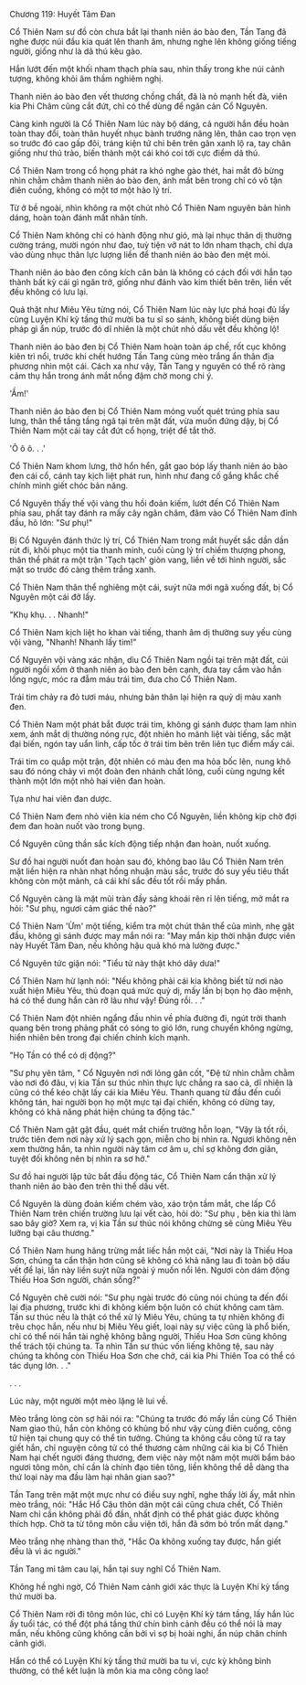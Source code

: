 




Chương 119: Huyết Tâm Đan


Cổ Thiên Nam sư đồ còn chưa bắt lại thanh niên áo bào đen, Tần Tang đã nghe được núi đầu kia quát lên thanh âm, nhưng nghe lên không giống tiếng người, giống như là dã thú kêu gào.

Hắn lướt đến một khối nham thạch phía sau, nhìn thấy trong khe núi cảnh tượng, không khỏi âm thầm nghiêm nghị.

Thanh niên áo bào đen vết thương chồng chất, đã là nỏ mạnh hết đà, viên kia Phi Châm cũng cắt đứt, chỉ có thể dùng để ngăn cản Cổ Nguyên.

Càng kinh người là Cổ Thiên Nam lúc này bộ dáng, cả người hắn đều hoàn toàn thay đổi, toàn thân huyết nhục bành trướng nâng lên, thân cao trọn vẹn so trước đó cao gấp đôi, tráng kiện tứ chi bên trên gân xanh lộ ra, tay chân giống như thú trảo, biến thành một cái khó coi tới cực điểm dã thú.

Cổ Thiên Nam trong cổ họng phát ra khó nghe gào thét, hai mắt đỏ bừng nhìn chằm chằm thanh niên áo bào đen, ánh mắt bên trong chỉ có vô tận điên cuồng, không có một tơ một hào lý trí.

Từ ở bề ngoài, nhìn không ra một chút nhỏ Cổ Thiên Nam nguyên bản hình dáng, hoàn toàn đánh mất nhân tính.

Cổ Thiên Nam không chỉ có hành động như gió, mà lại nhục thân dị thường cường tráng, mười ngón như đao, tuỳ tiện vỡ nát to lớn nham thạch, chỉ dựa vào dùng nhục thân lực lượng liền để thanh niên áo bào đen mệt mỏi.

Thanh niên áo bào đen công kích căn bản là không có cách đối với hắn tạo thành bất kỳ cái gì ngăn trở, giống như đánh vào kim thiết bên trên, liền vết đều không có lưu lại.

Quả thật như Miêu Yêu từng nói, Cổ Thiên Nam lúc này lực phá hoại đủ lấy cùng Luyện Khí kỳ tầng thứ mười ba tu sĩ so sánh, không biết dùng biện pháp gì ẩn núp, trước đó dĩ nhiên là một chút nhỏ dấu vết đều không lộ!

Thanh niên áo bào đen bị Cổ Thiên Nam hoàn toàn áp chế, rốt cục không kiên trì nổi, trước khi chết hướng Tần Tang cùng mèo trắng ẩn thân địa phương nhìn một cái. Cách xa như vậy, Tần Tang y nguyên có thể rõ ràng cảm thụ hắn trong ánh mắt nồng đậm chờ mong chi ý.

'Ầm!'

Thanh niên áo bào đen bị Cổ Thiên Nam móng vuốt quét trúng phía sau lưng, thân thể tầng tầng ngã tại trên mặt đất, vừa muốn đứng dậy, bị Cổ Thiên Nam một cái tay cắt đứt cổ họng, triệt để tắt thở.

'Ô ô ô. . .'

Cổ Thiên Nam khom lưng, thở hổn hển, gắt gao bóp lấy thanh niên áo bào đen cái cổ, cánh tay kịch liệt phát run, hình như đang cố gắng khắc chế chính mình giết chóc bản năng.

Cổ Nguyên thấy thế vội vàng thu hồi đoản kiếm, lướt đến Cổ Thiên Nam phía sau, phất tay đánh ra mấy cây ngân châm, đâm vào Cổ Thiên Nam đỉnh đầu, hô lớn: "Sư phụ!"

Bị Cổ Nguyên đánh thức lý trí, Cổ Thiên Nam trong mắt huyết sắc dần dần rút đi, khôi phục một tia thanh minh, cuối cùng lý trí chiếm thượng phong, thân thể phát ra một trận 'Tạch tạch' giòn vang, liền về tới hình người, sắc mặt so trước đó càng thêm trắng xanh.

Cổ Thiên Nam thân thể nghiêng một cái, suýt nữa mới ngã xuống đất, bị Cổ Nguyên một cái đỡ lấy.

"Khụ khụ. . . Nhanh!"

Cổ Thiên Nam kịch liệt ho khan vài tiếng, thanh âm dị thường suy yếu cùng vội vàng, "Nhanh! Nhanh lấy tim!"

Cổ Nguyên vội vàng xác nhận, dìu Cổ Thiên Nam ngồi tại trên mặt đất, cúi người ngồi xổm ở thanh niên áo bào đen bên cạnh, đưa tay cắm vào hắn lồng ngực, móc ra đẫm máu trái tim, đưa cho Cổ Thiên Nam.

Trái tim chảy ra đỏ tươi máu, nhưng bản thân lại hiện ra quỷ dị màu xanh đen.

Cổ Thiên Nam một phát bắt được trái tim, không gì sánh được tham lam nhìn xem, ánh mắt dị thường nóng rực, đột nhiên ho mãnh liệt vài tiếng, sắc mặt đại biến, ngón tay uẩn linh, cấp tốc ở trái tim bên trên liên tục điểm mấy cái.

Trái tim co quắp một trận, đột nhiên có màu đen ma hỏa bốc lên, nung khô sau đó nóng chảy vì một đoàn đen nhánh chất lỏng, cuối cùng ngưng kết thành một lớn một nhỏ hai viên đan hoàn.

Tựa như hai viên đan dược.

Cổ Thiên Nam đem nhỏ viên kia ném cho Cổ Nguyên, liền không kịp chờ đợi đem đan hoàn nuốt vào trong bụng.

Cổ Nguyên cũng thần sắc kích động tiếp nhận đan hoàn, nuốt xuống.

Sư đồ hai người nuốt đan hoàn sau đó, không bao lâu Cổ Thiên Nam trên mặt liền hiện ra nhàn nhạt hồng nhuận màu sắc, trước đó suy yếu tiêu thất không còn một mảnh, cả cái khí sắc đều tốt rồi mấy phần.

Cổ Nguyên càng là mặt mũi tràn đầy sảng khoái rên rỉ lên tiếng, mở mắt ra hỏi: "Sư phụ, ngươi cảm giác thế nào?"

Cổ Thiên Nam 'Ừm' một tiếng, kiểm tra một chút thân thể của mình, nhẹ gật đầu, không gì sánh được may mắn nói ra: "May mắn kịp thời nhận được viên này Huyết Tâm Đan, nếu không hậu quả khó mà lường được."

Cổ Nguyên tức giận nói: "Tiểu tử này thật khó dây dưa!"

Cổ Thiên Nam hừ lạnh nói: "Nếu không phải cái kia không biết từ nơi nào xuất hiện Miêu Yêu, thủ đoạn quá mức quỷ dị, mấy lần bị bọn họ đào mệnh, há có thể dung hắn càn rỡ lâu như vậy! Đúng rồi. . ."

Cổ Thiên Nam đột nhiên ngẩng đầu nhìn về phía đường đi, ngút trời thanh quang bên trong phảng phất có sóng to gió lớn, rung chuyển không ngừng, hiển nhiên bên trong đại chiến chính kích mạnh.

"Họ Tần có thể có dị động?"

"Sư phụ yên tâm, " Cổ Nguyên nơi nới lỏng gân cốt, "Đệ tử nhìn chằm chằm vào nơi đó đâu, vị kia Tần sư thúc nhìn thực lực chẳng ra sao cả, dĩ nhiên là cũng có thể kéo chặt lấy cái kia Miêu Yêu. Thanh quang từ đầu đến cuối không tán, hai người bọn họ một mực tại đại chiến, không có dừng tay, không có khả năng phát hiện chúng ta động tác."

Cổ Thiên Nam gật gật đầu, quét mắt chiến trường hỗn loạn, "Vậy là tốt rồi, trước tiên đem nơi này xử lý sạch gọn, miễn cho bị nhìn ra. Ngươi không nên xem thường hắn, ta nhìn người này tâm cơ âm u, chỉ sợ không đơn giản, tuyệt đối không nên bị nhìn ra sơ hở."

Sư đồ hai người lập tức bắt đầu động tác, Cổ Thiên Nam cẩn thận xử lý thanh niên áo bào đen trên thi thể dấu vết.

Cổ Nguyên là dùng đoản kiếm chém vào, xáo trộn tầm mắt, che lấp Cổ Thiên Nam trên chiến trường lưu lại vết cào, hỏi dò: "Sư phụ , bên kia thì làm sao bây giờ? Xem ra, vị kia Tần sư thúc nói không chừng sẽ cùng Miêu Yêu lưỡng bại câu thương."

Cổ Thiên Nam hung hăng trừng mắt liếc hắn một cái, "Nơi này là Thiếu Hoa Sơn, chúng ta cẩn thận hơn cũng sẽ không có khả năng lau đi toàn bộ dấu vết để lại, lần này liền suýt nữa ngoài ý muốn nổi lên. Ngươi còn dám động Thiếu Hoa Sơn người, chán sống?"

Cổ Nguyên chê cười nói: "Sư phụ ngài trước đó cũng nói chúng ta đến đổi lại địa phương, trước khi đi không kiếm bộn luôn có chút không cam tâm. Tần sư thúc nếu là thật có thể xử lý Miêu Yêu, chúng ta tự nhiên không đi trêu chọc hắn, nếu như bị Miêu Yêu giết, loại này sự việc cũng là phổ biến, chỉ có thể nói hắn tài nghệ không bằng người, Thiếu Hoa Sơn cũng không thể trách tội chúng ta. Ta nhìn Tần sư thúc vốn liếng không tệ, sau này chúng ta không còn Thiếu Hoa Sơn che chở, cái kia Phi Thiên Toa có thể có tác dụng lớn. . ."

. . .

Lúc này, một người một mèo lặng lẽ lui về.

Mèo trắng lòng còn sợ hãi nói ra: "Chúng ta trước đó mấy lần cùng Cổ Thiên Nam giao thủ, hắn còn không có khủng bố như vậy cùng điên cuồng, công tử hiện tại chung quy có thể tin tưởng. Chúng ta không cầu công tử ra tay giết hắn, chỉ nguyện công tử có thể thương cảm những cái kia bị Cổ Thiên Nam hại chết người đáng thương, đem việc này một năm một mười bẩm báo ngươi tông môn, chỉ cần là chính đạo tiên tông, liền không thể dễ dàng tha thứ loại này ma đầu làm hại nhân gian sao?"

Tần Tang trên mặt một mực như có điều suy nghĩ, nghe thấy lời ấy, mắt nhìn mèo trắng, nói: "Hắc Hổ Câu thôn dân một cái cũng chưa chết, Cổ Thiên Nam chỉ cần không phải đồ đần, nhất định có thể phát giác được không thích hợp. Chờ ta từ tông môn cầu viện tới, hắn đã sớm bỏ trốn mất dạng."

Mèo trắng nhẹ nhàng than thở, "Hắc Oa không xuống tay được, hắn giết đều là vì ác người."

Tần Tang mi tâm cau lại, hắn tại suy nghĩ Cổ Thiên Nam.

Không hề nghi ngờ, Cổ Thiên Nam cảnh giới xác thực là Luyện Khí kỳ tầng thứ mười ba.

Cổ Thiên Nam rời đi tông môn lúc, chỉ có Luyện Khí kỳ tám tầng, lấy hắn lúc ấy tuổi tác, có thể đột phá tầng thứ chín bình cảnh đều có thể nói là may mắn, nếu không cũng không cần bởi vì sợ bị hoài nghi, ẩn núp chân chính cảnh giới.

Hắn có thể có Luyện Khí kỳ tầng thứ mười ba tu vi, cực kỳ không bình thường, có thể kết luận là môn kia ma công công lao!




